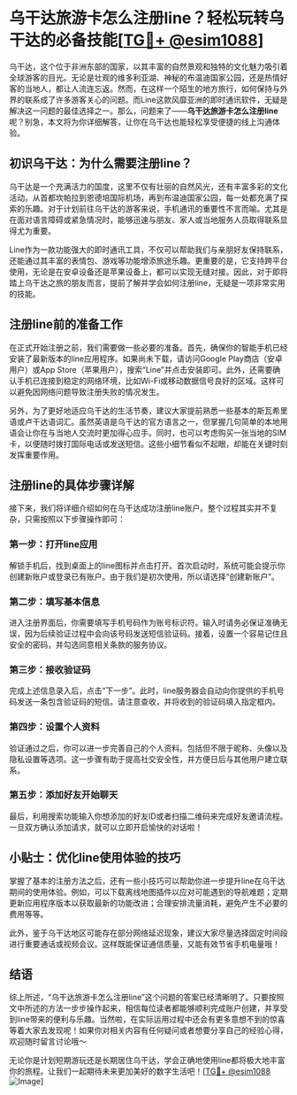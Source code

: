 # 乌干达旅游卡怎么注册line？轻松玩转乌干达的必备技能[[TG💪+ @esim1088](https://t.me/s/esim1088)]

乌干达，这个位于非洲东部的国家，以其丰富的自然景观和独特的文化魅力吸引着全球游客的目光。无论是壮观的维多利亚湖、神秘的布温迪国家公园，还是热情好客的当地人，都让人流连忘返。然而，在这样一个陌生的地方旅行，如何保持与外界的联系成了许多游客关心的问题。而Line这款风靡亚洲的即时通讯软件，无疑是解决这一问题的最佳选择之一。那么，问题来了——**乌干达旅游卡怎么注册line**呢？别急，本文将为你详细解答，让你在乌干达也能轻松享受便捷的线上沟通体验。

## 初识乌干达：为什么需要注册line？

乌干达是一个充满活力的国度，这里不仅有壮丽的自然风光，还有丰富多彩的文化活动。从首都坎帕拉到恩德培国际机场，再到布温迪国家公园，每一处都充满了探索的乐趣。对于计划前往乌干达的游客来说，手机通讯的重要性不言而喻。尤其是在面对语言障碍或紧急情况时，能够迅速与朋友、家人或当地服务人员取得联系显得尤为重要。

Line作为一款功能强大的即时通讯工具，不仅可以帮助我们与亲朋好友保持联系，还能通过其丰富的表情包、游戏等功能增添旅途乐趣。更重要的是，它支持跨平台使用，无论是在安卓设备还是苹果设备上，都可以实现无缝对接。因此，对于即将踏上乌干达之旅的朋友而言，提前了解并学会如何注册line，无疑是一项非常实用的技能。

## 注册line前的准备工作

在正式开始注册之前，我们需要做一些必要的准备。首先，确保你的智能手机已经安装了最新版本的line应用程序。如果尚未下载，请访问Google Play商店（安卓用户）或App Store（苹果用户），搜索“Line”并点击安装即可。此外，还需要确认手机已连接到稳定的网络环境，比如Wi-Fi或移动数据信号良好的区域。这样可以避免因网络问题导致注册失败的情况发生。

另外，为了更好地适应乌干达的生活节奏，建议大家提前熟悉一些基本的斯瓦希里语或卢干达语词汇。虽然英语是乌干达的官方语言之一，但掌握几句简单的本地用语会让你在与当地人交流时更加得心应手。同时，也可以考虑购买一张当地的SIM卡，以便随时拨打国际电话或发送短信。这些小细节看似不起眼，却能在关键时刻发挥重要作用。

## 注册line的具体步骤详解

接下来，我们将详细介绍如何在乌干达成功注册line账户。整个过程其实并不复杂，只需按照以下步骤操作即可：

### 第一步：打开line应用
解锁手机后，找到桌面上的line图标并点击打开。首次启动时，系统可能会提示你创建新账户或登录已有账户。由于我们是初次使用，所以请选择“创建新账户”。

### 第二步：填写基本信息
进入注册界面后，你需要填写手机号码作为账号标识符。输入时请务必保证准确无误，因为后续验证过程中会向该号码发送短信验证码。接着，设置一个容易记住且安全的密码，并勾选同意相关条款的服务协议。

### 第三步：接收验证码
完成上述信息录入后，点击“下一步”。此时，line服务器会自动向你提供的手机号码发送一条包含验证码的短信。请注意查收，并将收到的验证码填入指定框内。

### 第四步：设置个人资料
验证通过之后，你可以进一步完善自己的个人资料。包括但不限于昵称、头像以及隐私设置等选项。这一步骤有助于提高社交安全性，并方便日后与其他用户建立联系。

### 第五步：添加好友开始聊天
最后，利用搜索功能输入你想添加的好友ID或者扫描二维码来完成好友邀请流程。一旦双方确认添加请求，就可以立即开启愉快的对话啦！

## 小贴士：优化line使用体验的技巧

掌握了基本的注册方法之后，还有一些小技巧可以帮助你进一步提升line在乌干达期间的使用体验。例如，可以下载离线地图插件以应对可能遇到的导航难题；定期更新应用程序版本以获取最新的功能改进；合理安排流量消耗，避免产生不必要的费用等等。

此外，鉴于乌干达地区可能存在部分网络延迟现象，建议大家尽量选择固定时间段进行重要通话或视频会议。这样既能保证通信质量，又能有效节省手机电量哦！

## 结语

综上所述，“乌干达旅游卡怎么注册line”这个问题的答案已经清晰明了。只要按照文中所述的方法一步步操作起来，相信每位读者都能够顺利完成账户创建，并享受到line带来的便利与乐趣。当然啦，在实际运用过程中还会有更多意想不到的惊喜等着大家去发现呢！如果你对相关内容有任何疑问或者想要分享自己的经验心得，欢迎随时留言讨论哦～

无论你是计划短期游玩还是长期居住乌干达，学会正确地使用line都将极大地丰富你的旅程。让我们一起期待未来更加美好的数字生活吧！[[TG💪+ @esim1088](https://t.me/s/esim1088) ![Image](https://i.postimg.cc/4NQfJmqS/Snipaste-2025-05-13-00-14-12.png)]